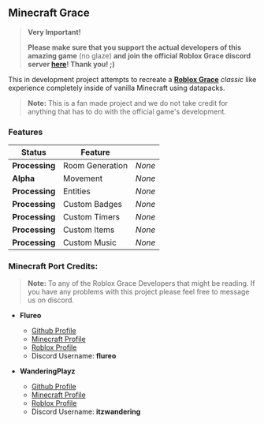 
## Minecraft Grace

> **Very Important!**
>
> **Please make sure that you support the actual developers of this amazing game** (no glaze) **and join the official Roblox Grace discord server [here](https://discord.com/invite/gracezone)! Thank you! ;)**

This in development project attempts to recreate a [**Roblox Grace**](https://grace-rbx.fandom.com/wiki/Grace_Wiki) *classic* like experience completely inside of vanilla Minecraft using datapacks.

> **Note:** This is a fan made project and we do not take credit for anything that has to do with the official game's development.

### Features

| Status         | Feature         |        |
|----------------|-----------------|--------|
| **Processing** | Room Generation | *None* |
| **Alpha**      | Movement        | *None* |
| **Processing** | Entities        | *None* |
| **Processing** | Custom Badges   | *None* |
| **Processing** | Custom Timers   | *None* |
| **Processing** | Custom Items    | *None* |
| **Processing** | Custom Music    | *None* |


### Minecraft Port Credits:

> **Note:** To any of the Roblox Grace Developers that might be reading. If you have any problems with this project please feel free to message us on discord.

- **Flureo**
    - [Github Profile](https://github.com/Flureo)
    - [Minecraft Profile](https://namemc.com/profile/Flureo)
    - [Roblox Profile](https://www.roblox.com/users/5313414222/profile)
    - Discord Username: **flureo**

- **WanderingPlayz**
    - [Github Profile](https://github.com/WanderingPlayz)
    - [Minecraft Profile](https://namemc.com/profile/ItzWandering)
    - [Roblox Profile](https://www.roblox.com/users/1952130650/profile)
    - Discord Username: **itzwandering**